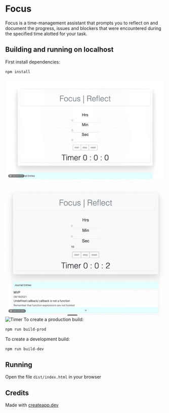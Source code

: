 # Focus

Focus is a time-management assistant that prompts you to reflect on and document the progress, issues and blockers that were encountered during the specified time alotted for your task.

## Building and running on localhost

First install dependencies:

```sh
npm install
```
![Timer](demo/SetTimer.gif)
![Timer](demo/Modal.gif)
![Timer](demo/posts.gif)
To create a production build:

```sh
npm run build-prod
```

To create a development build:

```sh
npm run build-dev
```

## Running

Open the file `dist/index.html` in your browser

## Credits

Made with [createapp.dev](https://createapp.dev/)
